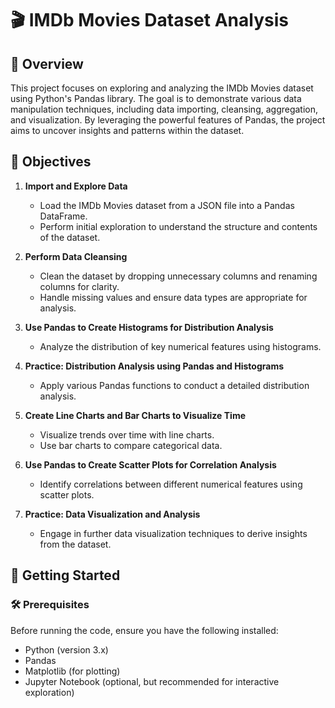 # 🎬 IMDb Movies Dataset Analysis

## 📖 Overview

This project focuses on exploring and analyzing the IMDb Movies dataset using Python's Pandas library. The goal is to demonstrate various data manipulation techniques, including data importing, cleansing, aggregation, and visualization. By leveraging the powerful features of Pandas, the project aims to uncover insights and patterns within the dataset.

## 🎯 Objectives

1. **Import and Explore Data**
   - Load the IMDb Movies dataset from a JSON file into a Pandas DataFrame.
   - Perform initial exploration to understand the structure and contents of the dataset.

2. **Perform Data Cleansing**
   - Clean the dataset by dropping unnecessary columns and renaming columns for clarity.
   - Handle missing values and ensure data types are appropriate for analysis.

3. **Use Pandas to Create Histograms for Distribution Analysis**
   - Analyze the distribution of key numerical features using histograms.

4. **Practice: Distribution Analysis using Pandas and Histograms**
   - Apply various Pandas functions to conduct a detailed distribution analysis.

5. **Create Line Charts and Bar Charts to Visualize Time**
   - Visualize trends over time with line charts.
   - Use bar charts to compare categorical data.

6. **Use Pandas to Create Scatter Plots for Correlation Analysis**
   - Identify correlations between different numerical features using scatter plots.

7. **Practice: Data Visualization and Analysis**
   - Engage in further data visualization techniques to derive insights from the dataset.

## 🚀 Getting Started

### 🛠️ Prerequisites

Before running the code, ensure you have the following installed:

- Python (version 3.x)
- Pandas
- Matplotlib (for plotting)
- Jupyter Notebook (optional, but recommended for interactive exploration)
